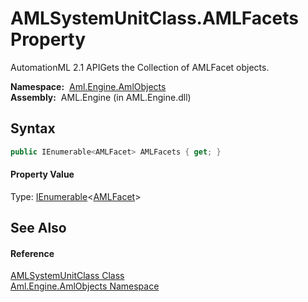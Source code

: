 AMLSystemUnitClass.AMLFacets Property
=====================================
AutomationML 2.1 APIGets the Collection of AMLFacet objects.

  **Namespace:**  [Aml.Engine.AmlObjects][1]  
  **Assembly:**  AML.Engine (in AML.Engine.dll)

Syntax
------

```csharp
public IEnumerable<AMLFacet> AMLFacets { get; }
```

#### Property Value
Type: [IEnumerable][2]&lt;[AMLFacet][3]>

See Also
--------

#### Reference
[AMLSystemUnitClass Class][4]  
[Aml.Engine.AmlObjects Namespace][1]  

[1]: ../README.md
[2]: https://docs.microsoft.com/dotnet/api/system.collections.generic.ienumerable-1
[3]: ../AMLFacet/README.md
[4]: README.md
[5]: https://www.automationml.org
[6]: ../../icons/logoShade.png